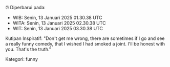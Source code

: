 ⏰ Diperbarui pada:
- WIB: Senin, 13 Januari 2025 01.30.38 UTC
- WITA: Senin, 13 Januari 2025 02.30.38 UTC
- WIT: Senin, 13 Januari 2025 03.30.38 UTC

Kutipan Inspiratif:
"Don't get me wrong, there are sometimes if I go and see a really funny comedy, that I wished I had smoked a joint. I'll be honest with you. That's the truth."


Kategori: funny

